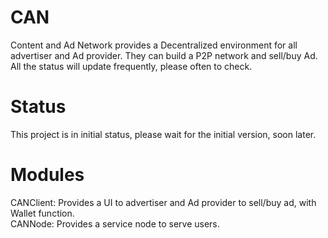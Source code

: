 # CAN  
Content and Ad Network provides a Decentralized environment for all advertiser and Ad provider. They can build a P2P network and sell/buy Ad.  
All the status will update frequently, please often to check.

# Status  
This project is in initial status, please wait for the initial version, soon later.  

# Modules

CANClient: Provides a UI to advertiser and Ad provider to sell/buy ad, with Wallet function.  
CANNode:   Provides a service node to serve users.   

